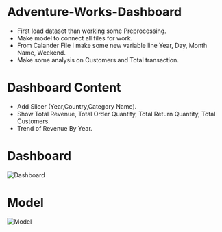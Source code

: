 # Adventure-Works-Dashboard
* First load dataset than working some Preprocessing.
* Make model to connect all files for work.
* From Calander File I make some new variable line Year, Day, Month Name, Weekend.
* Make some analysis on Customers and Total transaction.
# Dashboard Content
* Add Slicer (Year,Country,Category Name).
* Show Total Revenue, Total Order Quantity, Total Return Quantity, Total Customers.
* Trend of Revenue By Year.
# Dashboard
![Dashboard](https://user-images.githubusercontent.com/46131983/220818143-42fdc179-5218-4d7b-84ef-6e54c8631775.png)
# Model
![Model](https://user-images.githubusercontent.com/46131983/220818217-5d5910ac-fa5a-4b00-83aa-eb17bcefc795.png)
